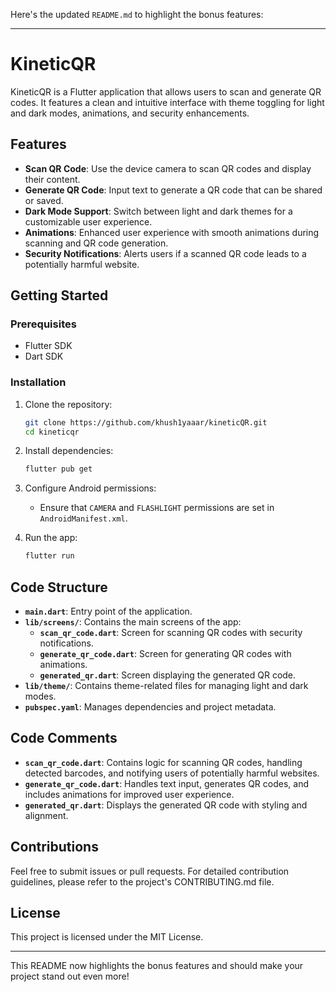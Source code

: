 Here's the updated `README.md` to highlight the bonus features:

---

# KineticQR

KineticQR is a Flutter application that allows users to scan and generate QR codes. It features a clean and intuitive interface with theme toggling for light and dark modes, animations, and security enhancements.

## Features

- **Scan QR Code**: Use the device camera to scan QR codes and display their content.
- **Generate QR Code**: Input text to generate a QR code that can be shared or saved.
- **Dark Mode Support**: Switch between light and dark themes for a customizable user experience.
- **Animations**: Enhanced user experience with smooth animations during scanning and QR code generation.
- **Security Notifications**: Alerts users if a scanned QR code leads to a potentially harmful website.

## Getting Started

### Prerequisites

- Flutter SDK
- Dart SDK

### Installation

1. Clone the repository:

   ```bash
   git clone https://github.com/khush1yaaar/kineticQR.git
   cd kineticqr
   ```

2. Install dependencies:

   ```bash
   flutter pub get
   ```

3. Configure Android permissions:
   - Ensure that `CAMERA` and `FLASHLIGHT` permissions are set in `AndroidManifest.xml`.

4. Run the app:

   ```bash
   flutter run
   ```

## Code Structure

- **`main.dart`**: Entry point of the application.
- **`lib/screens/`**: Contains the main screens of the app:
  - **`scan_qr_code.dart`**: Screen for scanning QR codes with security notifications.
  - **`generate_qr_code.dart`**: Screen for generating QR codes with animations.
  - **`generated_qr.dart`**: Screen displaying the generated QR code.
- **`lib/theme/`**: Contains theme-related files for managing light and dark modes.
- **`pubspec.yaml`**: Manages dependencies and project metadata.

## Code Comments

- **`scan_qr_code.dart`**: Contains logic for scanning QR codes, handling detected barcodes, and notifying users of potentially harmful websites.
- **`generate_qr_code.dart`**: Handles text input, generates QR codes, and includes animations for improved user experience.
- **`generated_qr.dart`**: Displays the generated QR code with styling and alignment.

## Contributions

Feel free to submit issues or pull requests. For detailed contribution guidelines, please refer to the project's CONTRIBUTING.md file.

## License

This project is licensed under the MIT License.

---

This README now highlights the bonus features and should make your project stand out even more!
